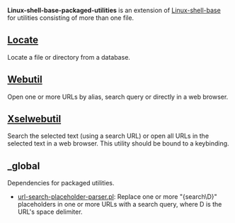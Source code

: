 
**Linux-shell-base-packaged-utilities** is an extension of [Linux-shell-base](https://github.com/unix-base/linux-shell-base) for utilities consisting of more than one file.

## [Locate](locate)

Locate a file or directory from a database.

## [Webutil](webutil)

Open one or more URLs by alias, search query or directly in a web browser.

## [Xselwebutil](xselwebutil)

Search the selected text (using a search URL) or open all URLs in the selected text in a web browser. This utility should be bound to a keybinding.

## &#95;global

Dependencies for packaged utilities.

* [url-search-placeholder-parser.pl](https://github.com/unix-base/linux-shell-base-packaged-utilities/blob/master/_global/url-search-placeholder-parser.pl): Replace one or more "{search\D}" placeholders in one or more URLs with a search query, where D is the URL's space delimiter.

